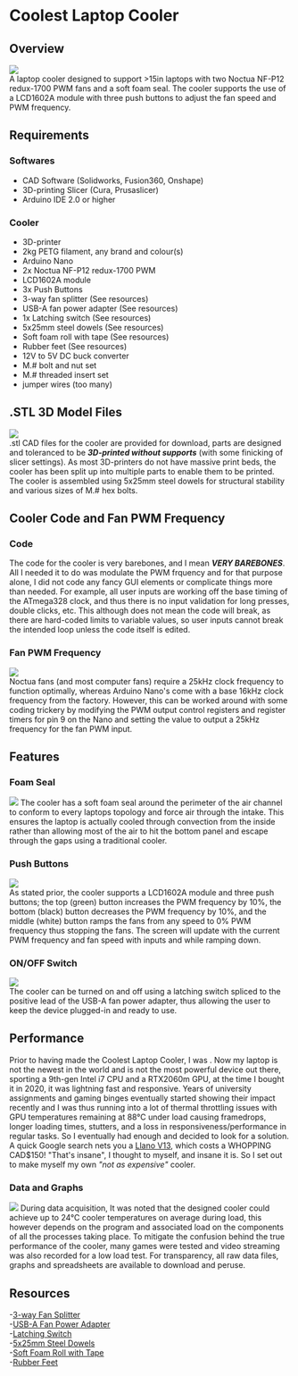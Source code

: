 # Coolest Laptop Cooler
## Overview
![](/images/cooler3.jpg)  
A laptop cooler designed to support >15in laptops with two Noctua NF-P12 redux-1700 PWM fans and a soft foam seal. The cooler supports the use of a LCD1602A module with three push buttons to adjust the fan speed and PWM frequency.

## Requirements
### Softwares
- CAD Software (Solidworks, Fusion360, Onshape)
- 3D-printing Slicer (Cura, Prusaslicer)
- Arduino IDE 2.0 or higher
### Cooler
- 3D-printer
- 2kg PETG filament, any brand and colour(s)
- Arduino Nano
- 2x Noctua NF-P12 redux-1700 PWM
- LCD1602A module
- 3x Push Buttons
- 3-way fan splitter (See resources)
- USB-A fan power adapter (See resources)
- 1x Latching switch (See resources)
- 5x25mm steel dowels (See resources)
- Soft foam roll with tape (See resources)
- Rubber feet (See resources)
- 12V to 5V DC buck converter
- M.# bolt and nut set
- M.# threaded insert set
- jumper wires (too many)

## .STL 3D Model Files
![](/images/cooler_iso.png)  
.stl CAD files for the cooler are provided for download, parts are designed and toleranced to be **_3D-printed without supports_** (with some finicking of slicer settings). As most 3D-printers do not have massive print beds, the cooler has been split up into multiple parts to enable them to be printed. The cooler is assembled using 5x25mm steel dowels for structural stability and various sizes of M.# hex bolts.

## Cooler Code and Fan PWM Frequency
### Code
The code for the cooler is very barebones, and I mean **_VERY BAREBONES_**. All I needed it to do was modulate the PWM frquency and for that purpose alone, I did not code any fancy GUI elements or complicate things more than needed. For example, all user inputs are working off the base timing of the ATmega328 clock, and thus there is no input validation for long presses, double clicks, etc. This although does not mean the code will break, as there are hard-coded limits to variable values, so user inputs cannot break the intended loop unless the code itself is edited.
### Fan PWM Frequency
![](/images/25kHz_PWM_logic.png)  
Noctua fans (and most computer fans) require a 25kHz clock frequency to function optimally, whereas Arduino Nano's come with a base 16kHz clock frequency from the factory. However, this can be worked around with some coding trickery by modifying the PWM output control registers and register timers for pin 9 on the Nano and setting the value to output a 25kHz frequency for the fan PWM input.

## Features
### Foam Seal
![](/images/cooler2.jpg)
The cooler has a soft foam seal around the perimeter of the air channel to conform to every laptops topology and force air through the intake. This ensures the laptop is actually cooled through convection from the inside rather than allowing most of the air to hit the bottom panel and escape through the gaps using a traditional cooler.
### Push Buttons
![](/images/cooler4.jpg)  
As stated prior, the cooler supports a LCD1602A module and three push buttons; the top (green) button increases the PWM frequency by 10%, the bottom (black) button decreases the PWM frequency by 10%, and the middle (white) button ramps the fans from any speed to 0% PWM frequency thus stopping the fans. The screen will update with the current PWM frequency and fan speed with inputs and while ramping down.
### ON/OFF Switch
![](/images/cooler5.jpg)  
The cooler can be turned on and off using a latching switch spliced to the positive lead of the USB-A fan power adapter, thus allowing the user to keep the device plugged-in and ready to use.

## Performance
Prior to having made the Coolest Laptop Cooler, I was . Now my laptop is not the newest in the world and is not the most powerful device out there, sporting a 9th-gen Intel i7 CPU and a RTX2060m GPU, at the time I bought it in 2020, it was lightning fast and responsive. Years of university assignments and gaming binges eventually started showing their impact recently and I was thus running into a lot of thermal throttling issues with GPU temperatures remaining at 88°C under load causing framedrops, longer loading times, stutters, and a loss in responsiveness/performance in regular tasks. So I eventually had enough and decided to look for a solution. A quick Google search nets you a [Llano V13](https://www.amazon.ca/llano-External-Adjustable-Computer-V13/dp/B0CMTCB8Q6/ref=sr_1_2_sspa?crid=1POC0NO5GHSTU&dib=eyJ2IjoiMSJ9.YF-ljNPglwGdckR8lWSFSBiYNVTnB8ScsS9gPuYyK4zyEkwB2Pz2isaRxMyDfI0MmLOB3HVy5thqQah2AGzPVN-Q7KW6M03GhVzpQPtIIt-opvFKd606hsPbgwj5mvkqOPtRIoRVgorMg642wQXM4JZGVPCgWjoH46y9JqrpxYHkLqcqZI9ZM7-TzwKlBYHDv7iEIKZLYxtnZtNi2vNBwlB6MmC3OcY8Zgitqmy9Jg8XkZsMyGG9gqHOCaEgc-BsyZpFfX3Apz0oDuO_xIAUvbeQJFEq263VJ4Zo2n3pjZc.qbEtd4gg2JhvvftbfCLr8Dx7CVbjZUhvKNq3t8RtY7w&dib_tag=se&keywords=laptop+cooler&qid=1740464298&sprefix=laptop+cooler%2Caps%2C97&sr=8-2-spons&sp_csd=d2lkZ2V0TmFtZT1zcF9hdGY&psc=1), which costs a WHOPPING CAD$150! "That's insane", I thought to myself, and insane it is. So I set out to make myself my own _"not as expensive"_ cooler.
### Data and Graphs
![](/images/blops6_comparison.png)
During data acquisition, It was noted that the designed cooler could achieve up to 24°C cooler temperatures on average during load, this however depends on the program and associated load on the components of all the processes taking place. To mitigate the confusion behind the true performance of the cooler, many games were tested and video streaming was also recorded for a low load test. For transparency, all raw data files, graphs and spreadsheets are available to download and peruse.

## Resources
-[3-way Fan Splitter](https://www.amazon.ca/dp/B0DJPBXZ89?ref=ppx_yo2ov_dt_b_fed_asin_title)  
-[USB-A Fan Power Adapter](https://www.amazon.ca/dp/B0BY43DZ11?ref=ppx_yo2ov_dt_b_fed_asin_title)  
-[Latching Switch](https://www.amazon.ca/dp/B0DJ46XRP6?ref=ppx_yo2ov_dt_b_fed_asin_title&th=1)  
-[5x25mm Steel Dowels](https://www.amazon.ca/dp/B07F3TWSBY?ref=ppx_yo2ov_dt_b_fed_asin_title)  
-[Soft Foam Roll with Tape](https://www.amazon.ca/dp/B0B193G1WC?ref=ppx_yo2ov_dt_b_fed_asin_title&th=1)  
-[Rubber Feet](https://www.amazon.ca/dp/B07PXNTT7K?ref=ppx_yo2ov_dt_b_fed_asin_title&th=1)

